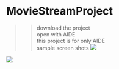 # MovieStreamProject
>>download the project <br> 
>>open with AIDE <br>
this project is for only AIDE <br>
sample screen shots
<img src = "https://github.com/konay-nma/MovieStreamProject/blob/master/Screenshot_20200814-005815_MoView.png" /> <br>

<img src = "https://raw.githubusercontent.com/konay-nma/MovieStreamProject/master/Screenshot_20200814-005827_MoView.png" />


